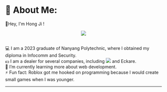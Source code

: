 # 💫 About Me:
👋Hey, I'm Hong Ji ! <br>

<p align="center">
  <img src="https://readme-typing-svg.demolab.com/?lines=A+novice+programmer;A+content+creator!;A+novice+entrepreneur!&font=Fira%20Code&center=true&width=380&height=50&duration=4000&pause=1000">
</p>
<br>💻 I am a 2023 graduate of Nanyang Polytechnic, where I obtained my diploma in Infocomm and Security.  
<br>💵 I am a dealer for several companies, including <a href="" alt="Onexox"><img src="[https://freshidea.com/jonah/app/github-search-results/readme-typing-svg/index.php](https://i0.wp.com/esim.onexoxcrew.com/wp-content/uploads/2020/06/prepaid.jpg?fit=1920%2C900&ssl=1)"/></a> and Eckare.
<br>🌱 I’m currently learning more about web development.
<br>⚡ Fun fact: Roblox got me hooked on programming because I would create small games when I was younger.


<div>
<hr />


<!--
**hongjiNH/hongjiNH** is a ✨ _special_ ✨ repository because its `README.md` (this file) appears on your GitHub profile.

Here are some ideas to get you started:

- 🔭 I’m currently working on ...
- 🌱 I’m currently learning ...
- 👯 I’m looking to collaborate on ...
- 🤔 I’m looking for help with ...
- 💬 Ask me about ...
- 📫 How to reach me: ...
- 😄 Pronouns: ...
- ⚡ Fun fact: ...
-->
